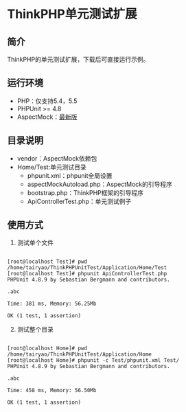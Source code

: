 # ThinkPHP单元测试扩展

## 简介
ThinkPHP的单元测试扩展，下载后可直接运行示例。

## 运行环境
* PHP：仅支持5.4，5.5
* PHPUnit >= 4.8
* AspectMock：[最新版](https://github.com/Codeception/AspectMock)

## 目录说明
* vendor：AspectMock依赖包
* Home/Test:单元测试目录
	* phpunit.xml：phpunit全局设置
	* aspectMockAutoload.php：AspectMock的引导程序
	* bootstrap.php：ThinkPHP框架的引导程序
	* ApiControllerTest.php：单元测试例子

## 使用方式
1. 测试单个文件
<pre><code>
[root@localhost Test]# pwd
/home/tairyao/ThinkPHPUnitTest/Application/Home/Test
[root@localhost Test]# phpunit ApiControllerTest.php
PHPUnit 4.8.9 by Sebastian Bergmann and contributors.

.abc

Time: 381 ms, Memory: 56.25Mb

OK (1 test, 1 assertion)
</code></pre>

2. 测试整个目录
<pre><code>
[root@localhost Home]# pwd
/home/tairyao/ThinkPHPUnitTest/Application/Home
[root@localhost Home]# phpunit -c Test/phpunit.xml Test/
PHPUnit 4.8.9 by Sebastian Bergmann and contributors.

.abc

Time: 458 ms, Memory: 56.50Mb

OK (1 test, 1 assertion)
</code></pre>
